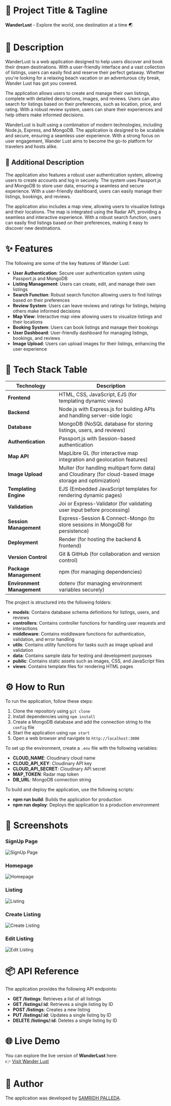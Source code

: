 🚀 Project Title & Tagline
==========================
**WanderLust** - Explore the world, one destination at a time 🌏

📖 Description
================
WanderLust is a web application designed to help users discover and book their dream destinations. With a user-friendly interface and a vast collection of listings, users can easily find and reserve their perfect getaway. Whether you're looking for a relaxing beach vacation or an adventurous city break, Wander Lust has got you covered.

The application allows users to create and manage their own listings, complete with detailed descriptions, images, and reviews. Users can also search for listings based on their preferences, such as location, price, and rating. With a robust review system, users can share their experiences and help others make informed decisions.

WanderLust is built using a combination of modern technologies, including Node.js, Express, and MongoDB. The application is designed to be scalable and secure, ensuring a seamless user experience. With a strong focus on user engagement, Wander Lust aims to become the go-to platform for travelers and hosts alike.

📖 Additional Description
-------------------------
The application also features a robust user authentication system, allowing users to create accounts and log in securely. The system uses Passport.js and MongoDB to store user data, ensuring a seamless and secure experience. With a user-friendly dashboard, users can easily manage their listings, bookings, and reviews.

The application also includes a map view, allowing users to visualize listings and their locations. The map is integrated using the Radar API, providing a seamless and interactive experience. With a robust search function, users can easily find listings based on their preferences, making it easy to discover new destinations.

✨ Features
================
The following are some of the key features of Wander Lust:
* **User Authentication**: Secure user authentication system using Passport.js and MongoDB
* **Listing Management**: Users can create, edit, and manage their own listings
* **Search Function**: Robust search function allowing users to find listings based on their preferences
* **Review System**: Users can leave reviews and ratings for listings, helping others make informed decisions
* **Map View**: Interactive map view allowing users to visualize listings and their locations
* **Booking System**: Users can book listings and manage their bookings
* **User Dashboard**: User-friendly dashboard for managing listings, bookings, and reviews
* **Image Upload**: Users can upload images for their listings, enhancing the user experience

🧰 Tech Stack Table
====================
| Technology | Description |
|------------|-------------|
| **Frontend** | HTML, CSS, JavaScript, EJS (for templating dynamic views) |
| **Backend** | Node.js with Express.js for building APIs and handling server-side logic |
| **Database** | MongoDB (NoSQL database for storing listings, users, and reviews) |
| **Authentication** | Passport.js with Session-based authentication |
| **Map API** | MapLibre GL (for interactive map integration and geolocation features) |
| **Image Upload** | Multer (for handling multipart form data) and Cloudinary (for cloud-based image storage and optimization) |
| **Templating Engine** | EJS (Embedded JavaScript templates for rendering dynamic pages) |
| **Validation** | Joi or Express-Validator (for validating user input before processing) |
| **Session Management** | Express-Session & Connect-Mongo (to store sessions in MongoDB for persistence) |
| **Deployment** | Render (for hosting the backend & frontend) |
| **Version Control** | Git & GitHub (for collaboration and version control) |
| **Package Management** | npm (for managing dependencies) |
| **Environment Management** | dotenv (for managing environment variables securely) |

The project is structured into the following folders:
* **models**: Contains database schema definitions for listings, users, and reviews
* **controllers**: Contains controller functions for handling user requests and interactions
* **middleware**: Contains middleware functions for authentication, validation, and error handling
* **utils**: Contains utility functions for tasks such as image upload and validation
* **data**: Contains sample data for testing and development purposes
* **public**: Contains static assets such as images, CSS, and JavaScript files
* **views**: Contains template files for rendering HTML pages

⚙️ How to Run
================
To run the application, follow these steps:
1. Clone the repository using `git clone`
2. Install dependencies using `npm install`
3. Create a MongoDB database and add the connection string to the `config` file
4. Start the application using `npm start`
5. Open a web browser and navigate to `http://localhost:3000`

To set up the environment, create a `.env` file with the following variables:
* **CLOUD_NAME**: Cloudinary cloud name
* **CLOUD_API_KEY**: Cloudinary API key
* **CLOUD_API_SECRET**: Cloudinary API secret
* **MAP_TOKEN**: Radar map token
* **DB_URL**: MongoDB connection string

To build and deploy the application, use the following scripts:
* **npm run build**: Builds the application for production
* **npm run deploy**: Deploys the application to a production environment

📸 Screenshots
================

### SignUp Page  
![SignUp Page](/public/screenshots/signup_page.png)

### Homepage  
![Homepage](/public/screenshots/homepage.png)

### Listing  
![Listing](/public/screenshots/listing.png)

### Create Listing  
![Create Listing](/public/screenshots/create_listing.png)

### Edit Listing  
![Edit Listing](/public/screenshots/edit_listing.png)


📦 API Reference
================
The application provides the following API endpoints:
* **GET /listings**: Retrieves a list of all listings
* **GET /listings/:id**: Retrieves a single listing by ID
* **POST /listings**: Creates a new listing
* **PUT /listings/:id**: Updates a single listing by ID
* **DELETE /listings/:id**: Deletes a single listing by ID

🌐 Live Demo
================
You can explore the live version of **WanderLust** here:  
👉 [Visit Wander Lust](https://wanderlust-x8g4.onrender.com/listings)

👤 Author
================
The application was developed by [SAMRIDH PALLEDA](https://www.linkedin.com/in/samridh-palleda-048a312ba/).

